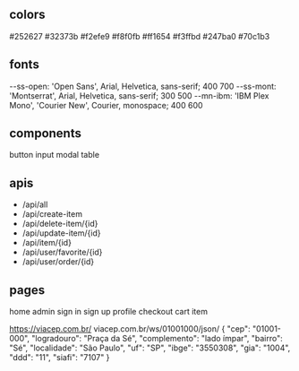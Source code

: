 ## colors

#252627
#32373b
#f2efe9
#f8f0fb
#ff1654
#f3ffbd
#247ba0
#70c1b3

## fonts

--ss-open: 'Open Sans', Arial, Helvetica, sans-serif; 400 700
--ss-mont: 'Montserrat', Arial, Helvetica, sans-serif; 300 500
--mn-ibm: 'IBM Plex Mono', 'Courier New', Courier, monospace; 400 600

## components

button
input
modal
table

## apis

- /api/all
- /api/create-item
- /api/delete-item/{id}
- /api/update-item/{id}
- /api/item/{id}
- /api/user/favorite/{id}
- /api/user/order/{id}

## pages

home
admin
sign in
sign up
profile
checkout
cart
item

https://viacep.com.br/
viacep.com.br/ws/01001000/json/
{
"cep": "01001-000",
"logradouro": "Praça da Sé",
"complemento": "lado ímpar",
"bairro": "Sé",
"localidade": "São Paulo",
"uf": "SP",
"ibge": "3550308",
"gia": "1004",
"ddd": "11",
"siafi": "7107"
}

<!--
- all items
- logout
  login
  register
  new item
  user
- id
- delete
- update
- orders
- favorites
  all items/update
  all items/delete
  all items/{id} -->

<!--  -->

